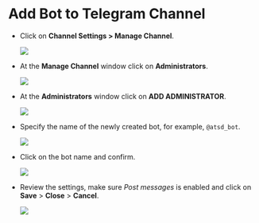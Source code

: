 # Add Bot to Telegram Channel

* Click on **Channel Settings > Manage Channel**.

   ![](images/telegram_5.png)

* At the **Manage Channel** window click on **Administrators**.

   ![](images/telegram_6.png)

* At the **Administrators** window click on **ADD ADMINISTRATOR**.

   ![](images/telegram_7.png)

* Specify the name of the newly created bot, for example, `@atsd_bot`.

   ![](images/telegram_8.png)

* Click on the bot name and confirm.

   ![](images/telegram_9.png)

* Review the settings, make sure _Post messages_ is enabled and click on **Save** > **Close** > **Cancel**.

   ![](images/telegram_10.png)